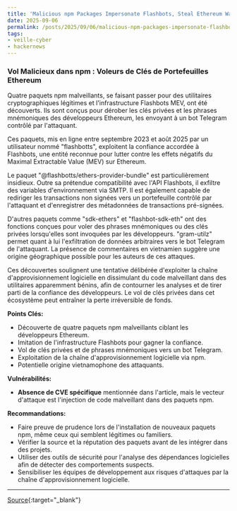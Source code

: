 ```yaml
---
title: 'Malicious npm Packages Impersonate Flashbots, Steal Ethereum Wallet Keys'
date: 2025-09-06
permalink: /posts/2025/09/06/malicious-npm-packages-impersonate-flashbots-steal-ethereum-wallet-keys/
tags:
- veille-cyber
- hackernews
---
```

### Vol Malicieux dans npm : Voleurs de Clés de Portefeuilles Ethereum

Quatre paquets npm malveillants, se faisant passer pour des utilitaires cryptographiques légitimes et l'infrastructure Flashbots MEV, ont été découverts. Ils sont conçus pour dérober les clés privées et les phrases mnémoniques des développeurs Ethereum, les envoyant à un bot Telegram contrôlé par l'attaquant.

Ces paquets, mis en ligne entre septembre 2023 et août 2025 par un utilisateur nommé "flashbotts", exploitent la confiance accordée à Flashbots, une entité reconnue pour lutter contre les effets négatifs du Maximal Extractable Value (MEV) sur Ethereum.

Le paquet "@flashbotts/ethers-provider-bundle" est particulièrement insidieux. Outre sa prétendue compatibilité avec l'API Flashbots, il exfiltre des variables d'environnement via SMTP. Il est également capable de rediriger les transactions non signées vers un portefeuille contrôlé par l'attaquant et d'enregistrer des métadonnées de transactions pré-signées.

D'autres paquets comme "sdk-ethers" et "flashbot-sdk-eth" ont des fonctions conçues pour voler des phrases mnémoniques ou des clés privées lorsqu'elles sont invoquées par les développeurs. "gram-utilz" permet quant à lui l'exfiltration de données arbitraires vers le bot Telegram de l'attaquant. La présence de commentaires en vietnamien suggère une origine géographique possible pour les auteurs de ces attaques.

Ces découvertes soulignent une tentative délibérée d'exploiter la chaîne d'approvisionnement logicielle en dissimulant du code malveillant dans des utilitaires apparemment bénins, afin de contourner les analyses et de tirer parti de la confiance des développeurs. Le vol de clés privées dans cet écosystème peut entraîner la perte irréversible de fonds.

**Points Clés:**

*   Découverte de quatre paquets npm malveillants ciblant les développeurs Ethereum.
*   Imitation de l'infrastructure Flashbots pour gagner la confiance.
*   Vol de clés privées et de phrases mnémoniques vers un bot Telegram.
*   Exploitation de la chaîne d'approvisionnement logicielle via npm.
*   Potentielle origine vietnamophone des attaquants.

**Vulnérabilités:**

*   **Absence de CVE spécifique** mentionnée dans l'article, mais le vecteur d'attaque est l'injection de code malveillant dans des paquets npm.

**Recommandations:**

*   Faire preuve de prudence lors de l'installation de nouveaux paquets npm, même ceux qui semblent légitimes ou familiers.
*   Vérifier la source et la réputation des paquets avant de les intégrer dans des projets.
*   Utiliser des outils de sécurité pour l'analyse des dépendances logicielles afin de détecter des comportements suspects.
*   Sensibiliser les équipes de développement aux risques d'attaques par la chaîne d'approvisionnement logicielle.

---
[Source](https://thehackernews.com/2025/09/malicious-npm-packages-impersonate.html){:target="_blank"}
